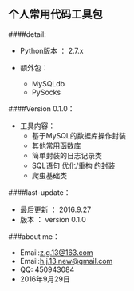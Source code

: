 个人常用代码工具包
--------
####detail:
* Python版本 ： 2.7.x   

* 额外包：
    * MySQLdb
    * PySocks
    
####Version 0.1.0：
* 工具内容：
    * 基于MySQL的数据库操作封装
    * 其他常用函数库
    * 简单封装的日志记录类
    * SQL语句 优化/重构 的封装
    * 爬虫基础类    
    
####last-update：

* 最后更新 ： 2016.9.27
* 版本     ： version 0.1.0

###about me：

* Email:z.g.13@163.com 
* Email:h.j.13.new@gmail.com
* QQ: 450943084   
* 2016年9月29日
